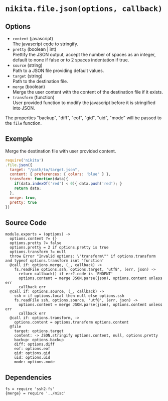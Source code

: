 
# `nikita.file.json(options, callback)`

## Options

*   `content` (javascript)    
    The javascript code to stringify.   
*   `pretty` (boolean | int)    
    Prettify the JSON output, accept the number of spaces as an integer, default
    to none if false or to 2 spaces indentation if true.   
*   `source` (string)   
    Path to a JSON file providing default values.
*   `target` (string)   
    Path to the destination file.
*   `merge` (boolean)    
    Merge the user content with the content of the destination file if it
    exists.   
*   `transform` (function)    
    User provided function to modify the javascript before it is stringified
    into JSON.   

The properties "backup", "diff", "eof", "gid", "uid", "mode" will
be passed to the `file` function.

## Exemple

Merge the destination file with user provided content.

```javascript
require('nikita')
.file.json({
  target: "/path/to/target.json",
  content: { preferences: { colors: 'blue' } },
  transform: function(data){
    if(data.indexOf('red') < 0){ data.push('red'); }
    return data;
  },
  merge: true,
  pretty: true
})
```

## Source Code

    module.exports = (options) ->
      options.content ?= {}
      options.pretty ?= false
      options.pretty = 2 if options.pretty is true
      options.transform ?= null
      throw Error "Invalid options: \"transform\"" if options.transform and typeof options.transform isnt 'function'
      @call if: options.merge, (_, callback) ->
        fs.readFile options.ssh, options.target, 'utf8', (err, json) ->
          return callback() if err?.code is 'ENOENT'
          options.content = merge JSON.parse(json), options.content unless err
          callback err
      @call if: options.source, (_, callback) ->
        ssh = if options.local then null else options.ssh
        fs.readFile ssh, options.source, 'utf8', (err, json) ->
          options.content = merge JSON.parse(json), options.content unless err
          callback err
      @call if: options.transform, ->
        options.content = options.transform options.content
      @file
        target: options.target
        content: -> JSON.stringify options.content, null, options.pretty
        backup: options.backup
        diff: options.diff
        eof: options.eof
        gid: options.gid
        uid: options.uid
        mode: options.mode
      
## Dependencies

    fs = require 'ssh2-fs'
    {merge} = require '../misc'
